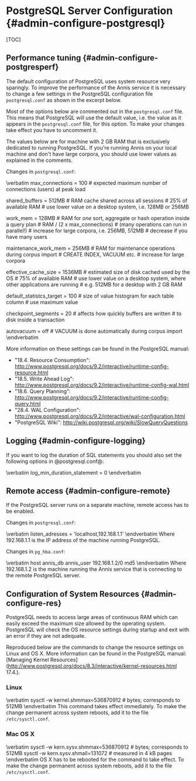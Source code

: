 PostgreSQL Server Configuration {#admin-configure-postgresql}
===============================

[TOC]

Performance tuning {#admin-configure-postgresperf}
------------------

The default configuration of PostgreSQL uses system resource very sparingly. To improve the performance of the Annis service it is necessary to change a few settings in the PostgreSQL configuration file `postgresql.conf` as shown in the excerpt below.

Most of the options below are commented out in the `postgresql.conf` file. This means that PostgreSQL will use the default value, i.e. the value as it appears in the `postgresql.conf` file, for this option. To make your changes take effect you have to uncomment it.

The values below are for machine with 2 GB RAM that is exclusively dedicated to running PostgreSQL. If you're running Annis on your local machine and don't have large corpora, you should use lower values as explained in the comments.

Changes in `postgresql.conf`:

\verbatim
max_connections = 100        # expected maximum number of connections (users) at peak load

shared_buffers = 512MB      # RAM cache shared across all sessions
                            # 25% of available RAM
                            # use lower value on a desktop system, i.e. 128MB or 256MB

work_mem = 128MB            # RAM for *one* sort, aggregate or hash operation inside a query plan 
                            # RAM / (2 x max_connections)
                            # (many operations can run in parallel!)
                            # increase for large corpora, i.e. 256MB, 512MB
                            # decrease if you have many users

maintenance_work_mem = 256MB    # RAM for maintenance operations during corpus import
                                # CREATE INDEX, VACUUM etc.
                                # increase for large corpora

effective_cache_size = 1536MB   # estimated size of disk cached used by the OS
                                # 75% of available RAM
                                # use lower value on a desktop system, where other applications are running
                                # e.g. 512MB for a desktop with 2 GB RAM

default_statistcs_target = 100      # size of value histogram for each table column
                                    # use maximum value

checkpoint_segments = 20    # affects how quickly buffers are written
                            # to disk inside a transaction

autovacuum = off        # VACUUM is done automatically during corpus import
\endverbatim

More information on these settings can be found in the PostgreSQL manual:

- "18.4. Resource Consumption": http://www.postgresql.org/docs/9.2/interactive/runtime-config-resource.html
- "18.5. Write Ahead Log": http://www.postgresql.org/docs/9.2/interactive/runtime-config-wal.html
- "18.6. Query Planning": http://www.postgresql.org/docs/9.2/interactive/runtime-config-query.html 
- "28.4. WAL Configuration": http://www.postgresql.org/docs/9.2/interactive/wal-configuration.html
- "PostgreSQL Wiki": http://wiki.postgresql.org/wiki/SlowQueryQuestions

Logging {#admin-configure-logging}
-------

If you want to log the duration of SQL statements you should also set the following options in @postgresql.conf@:

\verbatim
log_min_duration_statement = 0
\endverbatim

Remote access {#admin-configure-remote}
-------------

If the PostgreSQL server runs on a separate machine, remote access has to be enabled.

Changes in `postgresql.conf`:

\verbatim
listen_adresses = 'localhost,192.168.1.1'
\endverbatim
Where 192.168.1.1 is the IP address of the machine running PostgreSQL.

Changes in `pg_hba.conf`:

\verbatim
host annis_db annis_user 192.168.1.2/0 md5
\endverbatim
Where 192.168.1.2 is the machine running the Annis service that is connecting to the remote PostgreSQL server.

Configuration of System Resources {#admin-configure-res}
---------------------------------

PostgreSQL needs to access large areas of continuous RAM which can easily exceed the maximum size allowed by the operating system. PostgreSQL will check the OS resource settings during startup and exit with an error if they are not adequate.

Reproduced below are the commands to change the resource settings on Linux and OS X. More information can be found in the PostgreSQL manual: [Managing Kernel Resources](http://www.postgresql.org/docs/8.3/interactive/kernel-resources.html 17.4.).

### Linux ###

\verbatim
sysctl -w kernel.shmmax=536870912   # bytes; corresponds to 512MB
\endverbatim
This command takes effect immediately. To make the change permanent across system reboots, add it to the file `/etc/sysctl.conf`.

### Mac OS X ###

\verbatim
sysctl -w kern.sysv.shmmax=536870912        # bytes; corresponds to 512MB
sysctl -w kern.sysv.shmall=131072           # measured in 4 kB pages
\endverbatim
OS X has to be rebooted for the command to take effect. To make the change permanent across system reboots, add it to the file `/etc/sysctl.conf`.


